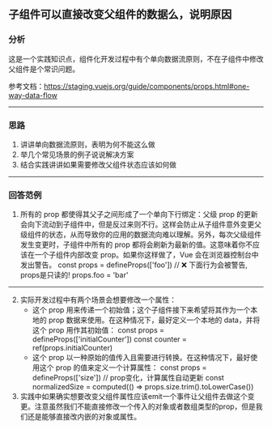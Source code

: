 ## 子组件可以直接改变父组件的数据么，说明原因

### 分析

这是一个实践知识点，组件化开发过程中有个单向数据流原则，不在子组件中修改父组件是个常识问题。

参考文档：https://staging.vuejs.org/guide/components/props.html#one-way-data-flow

---

### 思路

1. 讲讲单向数据流原则，表明为何不能这么做
2. 举几个常见场景的例子说说解决方案
3. 结合实践讲讲如果需要修改父组件状态应该如何做

---

### 回答范例

1. 所有的 prop 都使得其父子之间形成了一个单向下行绑定：父级 prop 的更新会向下流动到子组件中，但是反过来则不行。这样会防止从子组件意外变更父级组件的状态，从而导致你的应用的数据流向难以理解。另外，每次父级组件发生变更时，子组件中所有的 prop 都将会刷新为最新的值。这意味着你不应该在一个子组件内部改变 prop。如果你这样做了，Vue 会在浏览器控制台中发出警告。
       const props = defineProps(['foo'])
       // ❌ 下面行为会被警告, props是只读的!
       props.foo = 'bar'

---

2. 实际开发过程中有两个场景会想要修改一个属性：
   - 这个 prop 用来传递一个初始值；这个子组件接下来希望将其作为一个本地的 prop 数据来使用。在这种情况下，最好定义一个本地的 data，并将这个 prop 用作其初始值：
         const props = defineProps(['initialCounter'])
         const counter = ref(props.initialCounter)
   - 这个 prop 以一种原始的值传入且需要进行转换。在这种情况下，最好使用这个 prop 的值来定义一个计算属性：
         const props = defineProps(['size'])
         // prop变化，计算属性自动更新
         const normalizedSize = computed(() => props.size.trim().toLowerCase())
3. 实践中如果确实想要改变父组件属性应该emit一个事件让父组件去做这个变更。注意虽然我们不能直接修改一个传入的对象或者数组类型的prop，但是我们还是能够直接改内嵌的对象或属性。
